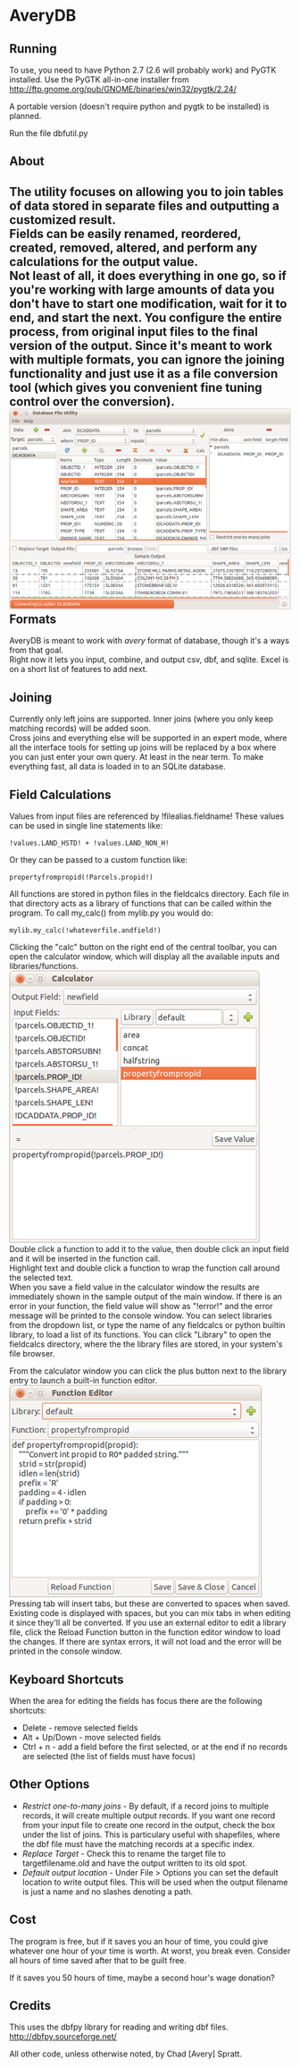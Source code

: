 AveryDB
======= 
Running
-------
To use, you need to have Python 2.7 (2.6 will probably work) and PyGTK installed.
Use the PyGTK all-in-one installer from http://ftp.gnome.org/pub/GNOME/binaries/win32/pygtk/2.24/

A portable version (doesn't require python and pygtk to be installed) is planned.

Run the file dbfutil.py

About
-----
The utility focuses on allowing you to join tables of data stored in separate files and outputting a customized result.  
Fields can be easily renamed, reordered, created, removed, altered, and perform any calculations for the output value.  
Not least of all, it does everything in one go, so if you're working with large amounts of data you don't have to start
one modification, wait for it to end, and start the next. You configure the entire process, from original input files to
the final version of the output.
Since it's meant to work with multiple formats, you can ignore the joining functionality and just use it as a file 
conversion tool (which gives you convenient fine tuning control over the conversion).
![Alt text](/screenshots/main_window.png "Main Window")
Formats
-------
AveryDB is meant to work with _avery_ format of database, though it's a ways from that goal.  
Right now it lets you input, combine, and output csv, dbf, and sqlite. Excel is on a short list of features to add next.

Joining
-------
Currently only left joins are supported. Inner joins (where you only keep matching records) will be added soon.  
Cross joins and everything else will be supported in an expert mode, where all the interface tools for setting
up joins will be replaced by a box where you can just enter your own query. At least in the near term. To make
everything fast, all data is loaded in to an SQLite database. 

Field Calculations
------------------
Values from input files are referenced by !filealias.fieldname!
These values can be used in single line statements like:

    !values.LAND_HSTD! + !values.LAND_NON_H!
    
Or they can be passed to a custom function like:

    propertyfrompropid(!Parcels.propid!)
    
All functions are stored in python files in the fieldcalcs directory. Each file in that directory acts as a
library of functions that can be called within the program. To call my_calc() from mylib.py you would do:

    mylib.my_calc(!whateverfile.andfield!)
    
Clicking the "calc" button on the right end of the central toolbar, you can open the calculator window, which
will display all the available inputs and libraries/functions.  
![Alt text](/screenshots/calculator.png "Calculator")  
Double click a function to add it to the value, then double click an input field and it will be inserted in
the function call.  
Highlight text and double click a function to wrap the function call around the selected text.  
When you save a field value in the calculator window the results are immediately shown in the sample output
of the main window. If there is an error in your function, the field value will show as "!error!" and the error
message will be printed to the console window.
You can select libraries from the dropdown list, or type the name of any fieldcalcs or python builtin library,
to load a list of its functions.
You can click "Library" to open the fieldcalcs directory, where the the library files are stored, in your system's
file browser.

From the calculator window you can click the plus button next to the library entry to launch a built-in function
editor.  
![Alt text](/screenshots/function_editor.png "Function Editor")  
Pressing tab will insert tabs, but these are converted to spaces when saved. Existing code is displayed with spaces,
but you can mix tabs in when editing it since they'll all be converted.
If you use an external editor to edit a library file, click the Reload Function button in the function editor window to
load the changes. If there are syntax errors, it will not load and the error will be printed in the console window.

Keyboard Shortcuts
------------------
When the area for editing the fields has focus there are the following shortcuts:
* Delete - remove selected fields
* Alt + Up/Down - move selected fields
* Ctrl + n - add a field before the first selected, or at the end if no records are selected (the list of fields
must have focus)

Other Options
-------------
* *Restrict one-to-many joins* - By default, if a record joins to multiple records, it will create multiple output
records. If you want one record from your input file to create one record in the output, check the box under the
list of joins. This is particulary useful with shapefiles, where the dbf file must have the matching records at a
specific index.
* *Replace Target* - Check this to rename the target file to targetfilename.old and have the output written to its old spot.
* *Default output location* - Under File > Options you can set the default location to write output files. This will be
used when the output filename is just a name and no slashes denoting a path.

Cost
----
The program is free, but if it saves you an hour of time, you could give whatever one hour of your time is worth.
At worst, you break even. Consider all hours of time saved after that to be guilt free.  

If it saves you 50 hours of time, maybe a second hour's wage donation?

Credits
-------
This uses the dbfpy library for reading and writing dbf files.
http://dbfpy.sourceforge.net/

All other code, unless otherwise noted, by Chad [Avery] Spratt.
